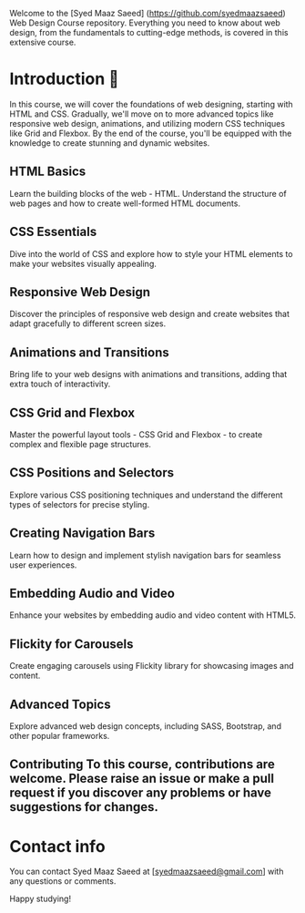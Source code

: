 Welcome to the [Syed Maaz Saeed] (https://github.com/syedmaazsaeed) Web Design Course repository. Everything you need to know about web design, from the fundamentals to cutting-edge methods, is covered in this extensive course.
<h1> Introduction 🚀 </h1>
In this course, we will cover the foundations of web designing, starting with HTML and CSS. Gradually, we'll move on to more advanced topics like responsive web design, animations, and utilizing modern CSS techniques like Grid and Flexbox. By the end of the course, you'll be equipped with the knowledge to create stunning and dynamic websites.

## HTML Basics
Learn the building blocks of the web - HTML. Understand the structure of web pages and how to create well-formed HTML documents.

## CSS Essentials
Dive into the world of CSS and explore how to style your HTML elements to make your websites visually appealing.

## Responsive Web Design
Discover the principles of responsive web design and create websites that adapt gracefully to different screen sizes.

## Animations and Transitions
Bring life to your web designs with animations and transitions, adding that extra touch of interactivity.

## CSS Grid and Flexbox
Master the powerful layout tools - CSS Grid and Flexbox - to create complex and flexible page structures.

## CSS Positions and Selectors
Explore various CSS positioning techniques and understand the different types of selectors for precise styling.

## Creating Navigation Bars
Learn how to design and implement stylish navigation bars for seamless user experiences.

## Embedding Audio and Video
Enhance your websites by embedding audio and video content with HTML5.

## Flickity for Carousels
Create engaging carousels using Flickity library for showcasing images and content.

## Advanced Topics
Explore advanced web design concepts, including SASS, Bootstrap, and other popular frameworks.
## Contributing To this course, contributions are welcome. Please raise an issue or make a pull request if you discover any problems or have suggestions for changes.


<h1>Contact info</h1>

You can contact Syed Maaz Saeed at [syedmaazsaeed@gmail.com] with any questions or comments.

Happy studying!
